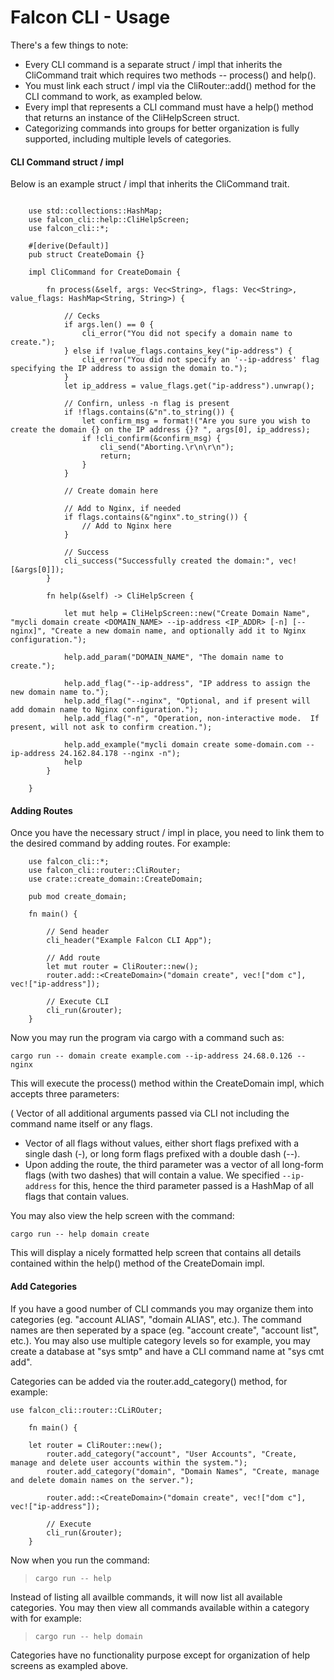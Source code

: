 
# Falcon CLI - Usage

There's a few things to note:

* Every CLI command is a separate struct / impl that inherits the CliCommand trait which requires two methods -- process() and help().
* You must link each struct / impl via the CliRouter::add() method for the CLI command to work, as exampled below.
* Every impl that represents a CLI command must have a help() method that returns an instance of the CliHelpScreen struct. 
* Categorizing commands into groups for better organization is fully supported, including multiple levels of categories.

#### CLI Command struct / impl

Below is an example struct / impl that inherits the CliCommand trait.

~~~

    use std::collections::HashMap;
    use falcon_cli::help::CliHelpScreen;
    use falcon_cli::*;

    #[derive(Default)]
    pub struct CreateDomain {}

    impl CliCommand for CreateDomain {

        fn process(&self, args: Vec<String>, flags: Vec<String>, value_flags: HashMap<String, String>) {

            // Cecks
            if args.len() == 0 {
                cli_error("You did not specify a domain name to create.");
            } else if !value_flags.contains_key("ip-address") {
                cli_error("You did not specify an '--ip-address' flag specifying the IP address to assign the domain to.");
            }
            let ip_address = value_flags.get("ip-address").unwrap();

            // Confirn, unless -n flag is present
            if !flags.contains(&"n".to_string()) {
                let confirm_msg = format!("Are you sure you wish to create the domain {} on the IP address {}? ", args[0], ip_address);
                if !cli_confirm(&confirm_msg) {
                    cli_send("Aborting.\r\n\r\n");
                    return;
                }
            }

            // Create domain here

            // Add to Nginx, if needed
            if flags.contains(&"nginx".to_string()) {
                // Add to Nginx here
            }

            // Success
            cli_success("Successfully created the domain:", vec![&args[0]]);
        }

        fn help(&self) -> CliHelpScreen {

            let mut help = CliHelpScreen::new("Create Domain Name", "mycli domain create <DOMAIN_NAME> --ip-address <IP_ADDR> [-n] [--nginx]", "Create a new domain name, and optionally add it to Nginx configuration.");

            help.add_param("DOMAIN_NAME", "The domain name to create.");

            help.add_flag("--ip-address", "IP address to assign the new domain name to.");
            help.add_flag("--nginx", "Optional, and if present will add domain name to Nginx configuration.");
            help.add_flag("-n", "Operation, non-interactive mode.  If present, will not ask to confirm creation.");

            help.add_example("mycli domain create some-domain.com --ip-address 24.162.84.178 --nginx -n");
            help
        }

    }
~~~


#### Adding Routes

Once you have the necessary struct / impl in place, you need to link them to the desired command by adding routes.  For example:

~~~
    use falcon_cli::*;
    use falcon_cli::router::CliRouter;
    use crate::create_domain::CreateDomain;

    pub mod create_domain;

    fn main() {

        // Send header
        cli_header("Example Falcon CLI App");

        // Add route
        let mut router = CliRouter::new();
        router.add::<CreateDomain>("domain create", vec!["dom c"], vec!["ip-address"]); 

        // Execute CLI
        cli_run(&router);
    }
~~~

Now you may run the program via cargo with a command such as:

`cargo run -- domain create example.com --ip-address 24.68.0.126 --nginx`

This will execute the process() method within the CreateDomain impl, which accepts three parameters:

( Vector of all additional arguments passed via CLI not including the command name itself or any flags.
* Vector of all flags without values, either short flags prefixed with a single dash (-), or long form flags prefixed with a double dash (--).
* Upon adding the route, the third parameter was a vector of all long-form flags (with two dashes) that will contain a value.  We specified `--ip-address` for this, hence the third parameter passed is a HashMap of all flags that contain values.

You may also view the help screen with the command:

`cargo run -- help domain create`

This will display a nicely formatted help screen that contains all details contained within the help() method of the CreateDomain impl.


#### Add Categories

If you have a good number of CLI commands you may organize them into categories (eg. "account ALIAS", "domain ALIAS", etc.).  The 
command names are then seperated by a space (eg. "account create", "account list", etc.).  You may also use multiple category levels so for example, 
you may create a database at "sys smtp" and have a CLI command name at "sys cmt add".

Categories can be added via the router.add_category() method, for example:

    use falcon_cli::router::CLiROuter;
~~~
    fn main() {

    let router = CliRouter::new();
        router.add_category("account", "User Accounts", "Create, manage and delete user accounts within the system.");
        router.add_category("domain", "Domain Names", "Create, manage and delete domain names on the server.");

        router.add::<CreateDomain>("domain create", vec!["dom c"], vec!["ip-address"]); 

        // Execute
        cli_run(&router);
    }
~~~

Now when you run the command:

> `cargo run -- help`

Instead of listing all availble commands, it will now list all available categories.  You may then view all commands available within a category with for example:

> `cargo run -- help domain`

Categories have no functionality purpose except for organization of help screens as exampled above.



